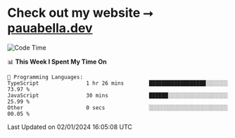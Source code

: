 # Check out my website ⭢ [pauabella.dev](https://pauabella.dev)

<!--START_SECTION:waka-->
![Code Time](http://img.shields.io/badge/Code%20Time-2%2C818%20hrs%2047%20mins-blue)

📊 **This Week I Spent My Time On** 

```text
💬 Programming Languages: 
TypeScript               1 hr 26 mins        ██████████████████░░░░░░░   73.97 % 
JavaScript               30 mins             ██████░░░░░░░░░░░░░░░░░░░   25.99 % 
Other                    0 secs              ░░░░░░░░░░░░░░░░░░░░░░░░░   00.05 % 
```


 Last Updated on 02/01/2024 16:05:08 UTC
<!--END_SECTION:waka-->
